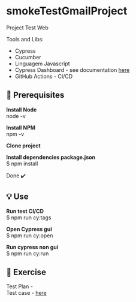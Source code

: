 # smokeTestGmailProject

Project Test Web

Tools and Libs:

- Cypress
- Cucumber
- Linguagem Javascript
- Cypress Dashboard - see documentation [here]( https://dashboard.cypress.io/projects/***/runs/1)
- GitHub Actions - CI/CD


## 🎯 Prerequisites

<b>Install Node  </b></br> 
node -v </br>

<b>Install NPM </b></br>
npm -v  </br>

<b>Clone project </b></br>

<b>Install dependencies package.json </b> </br>
 $ npm install</br>
 
 Done ✔️


## 💡 Use

<b>Run test CI/CD  </b></br>
$ npm run cy:tags </br>

<b>Open Cypress gui </b></br>
$ npm run cy:open </br>

<b>Run cypress non gui </b></br>
$ npm run cy:run </br>


## :rocket: Exercise
Test Plan - </b></br>
Test case - [here](https://github.com/LucileneMartins/smokeTestGmailProject/blob/main/cypress/integration/newAccount.feature)  </b></br>

